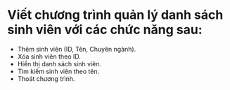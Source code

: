 # Viết chương trình quản lý danh sách sinh viên với các chức năng sau:

- Thêm sinh viên (ID, Tên, Chuyên ngành).
- Xóa sinh viên theo ID.
- Hiển thị danh sách sinh viên.
- Tìm kiếm sinh viên theo tên.
- Thoát chương trình.